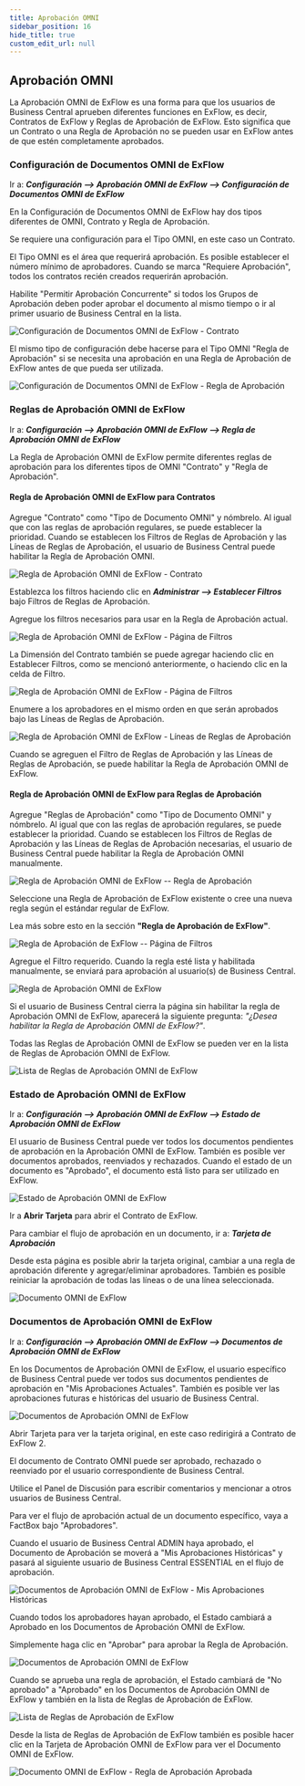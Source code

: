 ```yaml
---
title: Aprobación OMNI
sidebar_position: 16
hide_title: true
custom_edit_url: null
---
```

## Aprobación OMNI

La Aprobación OMNI de ExFlow es una forma para que los usuarios de Business Central aprueben diferentes funciones en ExFlow, es decir, Contratos de ExFlow y Reglas de Aprobación de ExFlow. Esto significa que un Contrato o una Regla de Aprobación no se pueden usar en ExFlow antes de que estén completamente aprobados.

### Configuración de Documentos OMNI de ExFlow

Ir a: ***Configuración --> Aprobación OMNI de ExFlow --> Configuración de Documentos OMNI de ExFlow***

En la Configuración de Documentos OMNI de ExFlow hay dos tipos diferentes de OMNI, Contrato y Regla de Aprobación.

Se requiere una configuración para el Tipo OMNI, en este caso un Contrato.

El Tipo OMNI es el área que requerirá aprobación. Es posible establecer el número mínimo de aprobadores. Cuando se marca "Requiere Aprobación", todos los contratos recién creados requerirán aprobación.

Habilite "Permitir Aprobación Concurrente" si todos los Grupos de Aprobación deben poder aprobar el documento al mismo tiempo o ir al primer usuario de Business Central en la lista.

![Configuración de Documentos OMNI de ExFlow - Contrato](@site/static/img/media/omni-document-setup-001.png)

El mismo tipo de configuración debe hacerse para el Tipo OMNI "Regla de Aprobación" si se necesita una aprobación en una Regla de Aprobación de ExFlow antes de que pueda ser utilizada.

![Configuración de Documentos OMNI de ExFlow - Regla de Aprobación](@site/static/img/media/omni-document-setup-002.png)

### Reglas de Aprobación OMNI de ExFlow

Ir a: ***Configuración --> Aprobación OMNI de ExFlow --> Regla de Aprobación OMNI de ExFlow***

La Regla de Aprobación OMNI de ExFlow permite diferentes reglas de aprobación para los diferentes tipos de OMNI "Contrato" y "Regla de Aprobación".

#### **Regla de Aprobación OMNI de ExFlow para Contratos**

Agregue "Contrato" como "Tipo de Documento OMNI" y nómbrelo. Al igual que con las reglas de aprobación regulares, se puede establecer la prioridad. Cuando se establecen los Filtros de Reglas de Aprobación y las Líneas de Reglas de Aprobación, el usuario de Business Central puede habilitar la Regla de Aprobación OMNI.

![Regla de Aprobación OMNI de ExFlow - Contrato](@site/static/img/media/omni-approval-rule-001.png)

Establezca los filtros haciendo clic en ***Administrar \--\> Establecer Filtros*** bajo Filtros de Reglas de Aprobación.

Agregue los filtros necesarios para usar en la Regla de Aprobación actual.

![Regla de Aprobación OMNI de ExFlow - Página de Filtros](@site/static/img/media/omni-filter-page-001.png)

La Dimensión del Contrato también se puede agregar haciendo clic en Establecer Filtros, como se mencionó anteriormente, o haciendo clic en la celda de Filtro.

![Regla de Aprobación OMNI de ExFlow - Página de Filtros](@site/static/img/media/omni-approval-rule-filters-001.png)

Enumere a los aprobadores en el mismo orden en que serán aprobados bajo las Líneas de Reglas de Aprobación.

![Regla de Aprobación OMNI de ExFlow - Líneas de Reglas de Aprobación](@site/static/img/media/omni-approval-rule-lines-001.png)

Cuando se agreguen el Filtro de Reglas de Aprobación y las Líneas de Reglas de Aprobación, se puede habilitar la Regla de Aprobación OMNI de ExFlow.

#### **Regla de Aprobación OMNI de ExFlow para Reglas de Aprobación**

Agregue "Reglas de Aprobación" como "Tipo de Documento OMNI" y nómbrelo. Al igual que con las reglas de aprobación regulares, se puede establecer la prioridad. Cuando se establecen los Filtros de Reglas de Aprobación y las Líneas de Reglas de Aprobación necesarias, el usuario de Business Central puede habilitar la Regla de Aprobación OMNI manualmente.

![Regla de Aprobación OMNI de ExFlow -- Regla de Aprobación](@site/static/img/media/omni-approval-rule-002.png)

Seleccione una Regla de Aprobación de ExFlow existente o cree una nueva regla según el estándar regular de ExFlow.

Lea más sobre esto en la sección **"Regla de Aprobación de ExFlow"**.

![Regla de Aprobación de ExFlow -- Página de Filtros](@site/static/img/media/omni-approval-rule-003.png)

Agregue el Filtro requerido. Cuando la regla esté lista y habilitada manualmente, se enviará para aprobación al usuario(s) de Business Central.

![Regla de Aprobación OMNI de ExFlow](@site/static/img/media/omni-approval-rule-004.png)

Si el usuario de Business Central cierra la página sin habilitar la regla de Aprobación OMNI de ExFlow, aparecerá la siguiente pregunta: *"¿Desea habilitar la Regla de Aprobación OMNI de ExFlow?"*.

Todas las Reglas de Aprobación OMNI de ExFlow se pueden ver en la lista de Reglas de Aprobación OMNI de ExFlow.

![Lista de Reglas de Aprobación OMNI de ExFlow](@site/static/img/media/omni-approval-rules-001.png)

### Estado de Aprobación OMNI de ExFlow

Ir a: ***Configuración --> Aprobación OMNI de ExFlow --> Estado de Aprobación OMNI de ExFlow***

El usuario de Business Central puede ver todos los documentos pendientes de aprobación en la Aprobación OMNI de ExFlow. También es posible ver documentos aprobados, reenviados y rechazados. Cuando el estado de un documento es "Aprobado", el documento está listo para ser utilizado en ExFlow.

![Estado de Aprobación OMNI de ExFlow](@site/static/img/media/omni-approval-status-001.png)

Ir a **Abrir Tarjeta** para abrir el Contrato de ExFlow.

Para cambiar el flujo de aprobación en un documento, ir a: ***Tarjeta de Aprobación***

Desde esta página es posible abrir la tarjeta original, cambiar a una regla de aprobación diferente y agregar/eliminar aprobadores. También es posible reiniciar la aprobación de todas las líneas o de una línea seleccionada.

![Documento OMNI de ExFlow](@site/static/img/media/omni-approval-document-001.png)

### Documentos de Aprobación OMNI de ExFlow

Ir a: ***Configuración --> Aprobación OMNI de ExFlow --> Documentos de Aprobación OMNI de ExFlow***

En los Documentos de Aprobación OMNI de ExFlow, el usuario específico de Business Central puede ver todos sus documentos pendientes de aprobación en "Mis Aprobaciones Actuales". También es posible ver las aprobaciones futuras e históricas del usuario de Business Central.

![Documentos de Aprobación OMNI de ExFlow](@site/static/img/media/omni-approval-documents-001.png)

Abrir Tarjeta para ver la tarjeta original, en este caso redirigirá a Contrato de ExFlow 2.

El documento de Contrato OMNI puede ser aprobado, rechazado o reenviado por el usuario correspondiente de Business Central.

Utilice el Panel de Discusión para escribir comentarios y mencionar a otros usuarios de Business Central.

Para ver el flujo de aprobación actual de un documento específico, vaya a FactBox bajo "Aprobadores".

Cuando el usuario de Business Central ADMIN haya aprobado, el Documento de Aprobación se moverá a "Mis Aprobaciones Históricas" y pasará al siguiente usuario de Business Central ESSENTIAL en el flujo de aprobación.

![Documentos de Aprobación OMNI de ExFlow - Mis Aprobaciones Históricas](@site/static/img/media/omni-approval-documents-002.png)

Cuando todos los aprobadores hayan aprobado, el Estado cambiará a Aprobado en los Documentos de Aprobación OMNI de ExFlow.

Simplemente haga clic en "Aprobar" para aprobar la Regla de Aprobación.

![Documentos de Aprobación OMNI de ExFlow](@site/static/img/media/omni-approval-documents-003.png)

Cuando se aprueba una regla de aprobación, el Estado cambiará de "No aprobado" a "Aprobado" en los Documentos de Aprobación OMNI de ExFlow y también en la lista de Reglas de Aprobación de ExFlow.

![Lista de Reglas de Aprobación de ExFlow](@site/static/img/media/approval-rules-001.png)

Desde la lista de Reglas de Aprobación de ExFlow también es posible hacer clic en la Tarjeta de Aprobación OMNI de ExFlow para ver el Documento OMNI de ExFlow.

![Documento OMNI de ExFlow - Regla de Aprobación Aprobada](@site/static/img/media/omni-document-001.png)